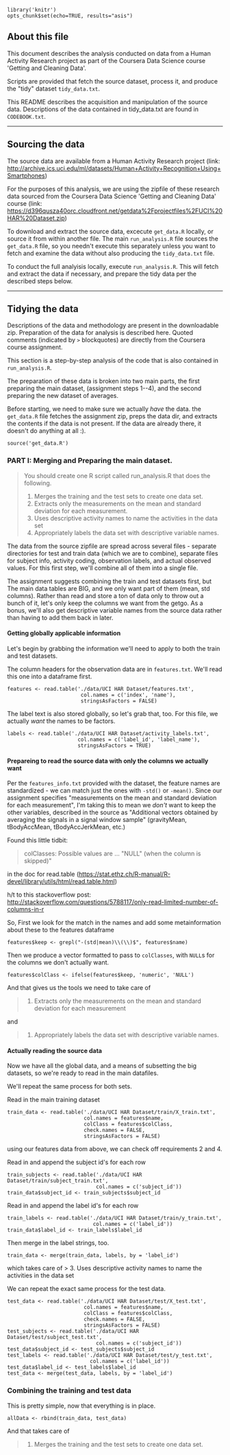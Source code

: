     library('knitr')
    opts_chunk$set(echo=TRUE, results="asis")

About this file
---------------

This document describes the analysis conducted on data from a Human
Activity Research project as part of the Coursera Data Science course
'Getting and Cleaning Data'.

Scripts are provided that fetch the source dataset, process it, and
produce the "tidy" dataset `tidy_data.txt`.

This README describes the acquisition and manipulation of the source
data. Descriptions of the data contained in tidy\_data.txt are found in
`CODEBOOK.txt`.

------------------------------------------------------------------------

Sourcing the data
-----------------

The source data are available from a Human Activity Research project
(link:
<http://archive.ics.uci.edu/ml/datasets/Human+Activity+Recognition+Using+Smartphones>)

For the purposes of this analysis, we are using the zipfile of these
research data sourced from the Coursera Data Science 'Getting and
Cleaning Data' course (link:
<https://d396qusza40orc.cloudfront.net/getdata%2Fprojectfiles%2FUCI%20HAR%20Dataset.zip>)

To download and extract the source data, excecute `get_data.R` locally,
or source it from within another file. The main `run_analysis.R` file
sources the `get_data.R` file, so you needn't execute this separately
unless you want to fetch and examine the data without also producing the
`tidy_data.txt` file.

To conduct the full analyisis locally, execute `run_analysis.R`. This
will fetch and extract the data if necessary, and prepare the tidy data
per the described steps below.

------------------------------------------------------------------------

Tidying the data
----------------

Descriptions of the data and methodology are present in the downloadable
zip. Preparation of the data for analysis is described here. Quoted
comments (indicated by `>` blockquotes) are directly from the Coursera
course assignment.

This section is a step-by-step analysis of the code that is also
contained in `run_analysis.R`.

The preparation of these data is broken into two main parts, the first
preparing the main dataset, (assignment steps 1--4), and the second
preparing the new dataset of averages.

Before starting, we need to make sure we actually *have* the data. the
`get_data.R` file fetches the assignment zip, preps the data dir, and
extracts the contents if the data is not present. If the data are
already there, it doesn't do anything at all :).

    source('get_data.R')

### PART I: Merging and Preparing the main dataset.

> You should create one R script called run\_analysis.R that does the
> following.
>
> 1.  Merges the training and the test sets to create one data set.
> 2.  Extracts only the measurements on the mean and standard deviation
>     for each measurement.
> 3.  Uses descriptive activity names to name the activities in the data
>     set
> 4.  Appropriately labels the data set with descriptive variable names.

The data from the source zipfile are spread across several files -
separate directories for test and train data (which we are to combine),
separate files for subject info, activity coding, observation labels,
and actual observed values. For this first step, we'll combine all of
them into a single file.

The assignment suggests combining the train and test datasets first, but
The main data tables are BIG, and we only want part of them (mean, std
columns). Rather than read and store a ton of data only to throw out a
bunch of it, let's only keep the columns we want from the getgo. As a
bonus, we'll also get descriptive variable names from the source data
rather than having to add them back in later.

#### Getting globally applicable information

Let's begin by grabbing the information we'll need to apply to both the
train and test datasets.

The column headers for the observation data are in `features.txt`. We'll
read this one into a dataframe first.

    features <- read.table('./data/UCI HAR Dataset/features.txt',
                            col.names = c('index', 'name'),
                            stringsAsFactors = FALSE)

The label text is also stored globally, so let's grab that, too. For
this file, we actually *want* the names to be factors.

    labels <- read.table('./data/UCI HAR Dataset/activity_labels.txt',
                           col.names = c('label_id', 'label_name'),
                           stringsAsFactors = TRUE)

#### Prepareing to read the source data with only the columns we actually want

Per the `features_info.txt` provided with the dataset, the feature names
are standardized - we can match just the ones with `-std()` or
`-mean()`. Since our assignment specifies "measurements on the mean and
standard deviation for each measurement", I'm taking this to mean we
*don't* want to keep the other variables, described in the source as
"Additional vectors obtained by averaging the signals in a signal window
sample" (gravityMean, tBodyAccMean, tBodyAccJerkMean, etc.)

Found this little tidbit:

> colClasses: Possible values are ... "NULL" (when the column is
> skipped)"

in the doc for read.table
(<https://stat.ethz.ch/R-manual/R-devel/library/utils/html/read.table.html>)

h/t to this stackoverflow post:
<http://stackoverflow.com/questions/5788117/only-read-limited-number-of-columns-in-r>

So, First we look for the match in the names and add some
metainformation about these to the features dataframe

    features$keep <- grepl("-(std|mean)\\(\\)$", features$name)

Then we produce a vector formatted to pass to `colClasses`, with `NULL`s
for the columns we don't actually want.

    features$colClass <- ifelse(features$keep, 'numeric', 'NULL')

And that gives us the tools we need to take care of

> 1.  Extracts only the measurements on the mean and standard deviation
>     for each measurement

and

> 1.  Appropriately labels the data set with descriptive variable names.

#### Actually reading the source data

Now we have all the global data, and a means of subsetting the big
datasets, so we're ready to read in the main datafiles.

We'll repeat the same process for both sets.

Read in the main training dataset

    train_data <- read.table('./data/UCI HAR Dataset/train/X_train.txt',
                             col.names = features$name,
                             colClass = features$colClass,
                             check.names = FALSE,
                             stringsAsFactors = FALSE)

using our features data from above, we can check off requirements 2 and
4.

Read in and append the subject id's for each row

    train_subjects <- read.table('./data/UCI HAR Dataset/train/subject_train.txt',
                                 col.names = c('subject_id'))
    train_data$subject_id <- train_subjects$subject_id

Read in and append the label id's for each row

    train_labels <- read.table('./data/UCI HAR Dataset/train/y_train.txt',
                                col.names = c('label_id'))
    train_data$label_id <- train_labels$label_id

Then merge in the label strings, too.

    train_data <- merge(train_data, labels, by = 'label_id')

which takes care of \> 3. Uses descriptive activity names to name the
activities in the data set

We can repeat the exact same process for the test data.

    test_data <- read.table('./data/UCI HAR Dataset/test/X_test.txt',
                             col.names = features$name,
                             colClass = features$colClass,
                             check.names = FALSE,
                             stringsAsFactors = FALSE)
    test_subjects <- read.table('./data/UCI HAR Dataset/test/subject_test.txt',
                                 col.names = c('subject_id'))
    test_data$subject_id <- test_subjects$subject_id
    test_labels <- read.table('./data/UCI HAR Dataset/test/y_test.txt',
                               col.names = c('label_id'))
    test_data$label_id <- test_labels$label_id
    test_data <- merge(test_data, labels, by = 'label_id')

### Combining the training and test data

This is pretty simple, now that everything is in place.

    allData <- rbind(train_data, test_data)

And that takes care of

> 1.  Merges the training and the test sets to create one data set.
